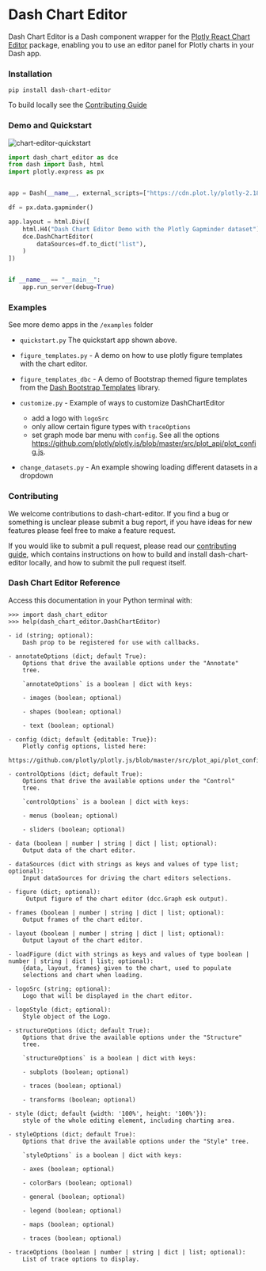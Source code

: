 # Dash Chart Editor

Dash Chart Editor is a Dash component wrapper for the [Plotly React Chart Editor](https://github.com/plotly/react-chart-editor) package, enabling you to use an editor panel for Plotly charts in your Dash app.

### Installation
`pip install dash-chart-editor`

To build locally see the [Contributing Guide](https://github.com/BSd3v/dash-chart-editor/blob/main/CONTRIBUTING.md)


### Demo and Quickstart


![chart-editor-quickstart](https://user-images.githubusercontent.com/72614349/227724301-e5b23a7b-3f23-423a-bebd-a88ba47dbb7c.gif)



```python
import dash_chart_editor as dce
from dash import Dash, html
import plotly.express as px


app = Dash(__name__, external_scripts=["https://cdn.plot.ly/plotly-2.18.2.min.js"])

df = px.data.gapminder()

app.layout = html.Div([
    html.H4("Dash Chart Editor Demo with the Plotly Gapminder dataset"),
    dce.DashChartEditor(
        dataSources=df.to_dict("list"),
    )
])


if __name__ == "__main__":
    app.run_server(debug=True)


```

### Examples

See more demo apps in the `/examples` folder

- `quickstart.py`  The quickstart app shown above.    

- `figure_templates.py` - A demo on how to use plotly figure templates with the chart editor.   

- `figure_templates_dbc` -  A demo of Bootstrap themed figure templates from the [Dash Bootstrap Templates](https://github.com/AnnMarieW/dash-bootstrap-templates) library.    

- `customize.py` - Example of ways to customize DashChartEditor
  - add a logo with `logoSrc`
  - only allow certain figure types with `traceOptions`
  - set graph mode bar menu with `config`.  See all the options https://github.com/plotly/plotly.js/blob/master/src/plot_api/plot_config.js.
 

- `change_datasets.py` - An example showing loading different datasets in a dropdown

### Contributing

We welcome contributions to dash-chart-editor. If you find a bug or something is unclear please submit a bug report, if you have ideas for new features please feel free to make a feature request.

If you would like to submit a pull request, please read our [contributing guide](https://github.com/BSd3v/dash-chart-editor/blob/dev/CONTRIBUTING.md), which contains instructions on how to build and install dash-chart-editor locally, and how to submit the pull request itself.

### Dash Chart Editor Reference

Access this documentation in your Python terminal with:
```
>>> import dash_chart_editor
>>> help(dash_chart_editor.DashChartEditor)

```

```   
- id (string; optional):
    Dash prop to be registered for use with callbacks.
   
- annotateOptions (dict; default True):
    Options that drive the available options under the "Annotate"
    tree.
   
    `annotateOptions` is a boolean | dict with keys:
   
    - images (boolean; optional)
   
    - shapes (boolean; optional)
   
    - text (boolean; optional)
   
- config (dict; default {editable: True}):
    Plotly config options, listed here:
    https://github.com/plotly/plotly.js/blob/master/src/plot_api/plot_config.js.
   
- controlOptions (dict; default True):
    Options that drive the available options under the "Control"
    tree.
   
    `controlOptions` is a boolean | dict with keys:
   
    - menus (boolean; optional)
   
    - sliders (boolean; optional)
   
- data (boolean | number | string | dict | list; optional):
    Output data of the chart editor.
   
- dataSources (dict with strings as keys and values of type list; optional):
    Input dataSources for driving the chart editors selections.
 
- figure (dict; optional):
     Output figure of the chart editor (dcc.Graph esk output).

- frames (boolean | number | string | dict | list; optional):
    Output frames of the chart editor.
   
- layout (boolean | number | string | dict | list; optional):
    Output layout of the chart editor.
   
- loadFigure (dict with strings as keys and values of type boolean | number | string | dict | list; optional):
    {data, layout, frames} given to the chart, used to populate
    selections and chart when loading.
   
- logoSrc (string; optional):
    Logo that will be displayed in the chart editor.
   
- logoStyle (dict; optional):
    Style object of the Logo.
   
- structureOptions (dict; default True):
    Options that drive the available options under the "Structure"
    tree.
   
    `structureOptions` is a boolean | dict with keys:
   
    - subplots (boolean; optional)
   
    - traces (boolean; optional)
   
    - transforms (boolean; optional)
   
- style (dict; default {width: '100%', height: '100%'}):
    style of the whole editing element, including charting area.
   
- styleOptions (dict; default True):
    Options that drive the available options under the "Style" tree.
   
    `styleOptions` is a boolean | dict with keys:
   
    - axes (boolean; optional)
   
    - colorBars (boolean; optional)
   
    - general (boolean; optional)
   
    - legend (boolean; optional)
   
    - maps (boolean; optional)
   
    - traces (boolean; optional)
   
- traceOptions (boolean | number | string | dict | list; optional):
    List of trace options to display.
 ``` 




